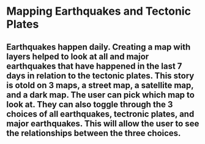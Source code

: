 # Mapping Earthquakes and Tectonic Plates

## Earthquakes happen daily.  Creating a map with layers helped to look at all and major earthquakes that have happened in the last 7 days in relation to the tectonic plates. This story is otold on 3 maps, a street map, a satellite map, and a dark map. The user can pick which map to look at.  They can also toggle through the 3 choices of all earthquakes, tectronic plates, and major earthquakes.  This will allow the user to see the relationships between the three choices.  
